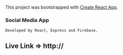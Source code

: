 This project was bootstrapped with [Create React App](https://github.com/facebook/create-react-app).

### Social Media App
    Developed by React, Express and Firebase.
    
## Live Link => http://


